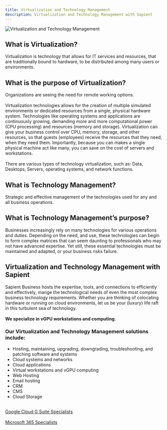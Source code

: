 ```yaml
---
title: Virtualization and Technology Management
description: Virtualization and Technology Management with Sapient
---
```

![Virtualization and Technology Management](/management/management-technology_management.webp)
<!-- <div>
  <img src="https://sbmedia.blob.core.windows.net/images/computer-scientists-working-with-supercomputer.JPG" srcset="https://sbmedia.blob.core.windows.net/images/computer-scientists-working-with-supercomputer.JPG 2x" alt="Technology Management"/>
</div> -->

## What is Virtualization?

Virtualization is technology that allows for IT services and resources, that are traditionally bound to hardware, to be distributed among many users or environments.

## What is the purpose of Virtualization?

Organizations are seeing the need for remote working options. 
\
\
Virtualization technologies allows for the creation of multiple simulated environments or dedicated resources from a single, physical hardware system. Technologies like operating systems and applications are continuously growing, demanding more and more computational power (CPU processing) and resources (memory and storage). Virtualization can give your business control over CPU, memory, storage, and other resources, so that guests (employees) receive the resources that they need, when they need them. Importantly, because you can makes a single physical machine act like many, you can save on the cost of servers and workstations.
\
\
There are various types of technology virtualization, such as: Data, Desktops, Servers, operating systems, and network functions.

## What is Technology Management?

Strategic and effective management of the technologies used for any and all business operations.

## What is Technology Management’s purpose?

Businesses increasingly rely on many technologies for various operations and duties. Depending on the need, and use, these technologies can begin to form complex matrices that can seem daunting to professionals who may not have advanced expertise. Yet still, these essential technologies must be maintained and adapted, or your business risks failure.

## Virtualization and Technology Management with Sapient
Sapient Business hosts the expertise, tools, and connections to efficiently and effectively, mange the technological needs of even the most complex business technology requirements. Whether you are thinking of colocating hardware or running on cloud environments, let us be your (luxury) life raft in this turbulent sea of technology.
\
\
**We specialize in vGPU workstations and computing.**

### Our Virtualization and Technology Management solutions include:

- Hosting, maintaining, upgrading, downgrading, troubleshooting, and patching software and systems
- Cloud systems and networks
- Cloud applications
- Virtual workstations and vGPU computing
- Web Hosting
- Email hosting
- CRM
- CMS
- Cloud Storage

\
[Google Cloud G Suite Specialists](https://gsuite.google.com/)
\
\
[Microsoft 365 Specialists](https://www.microsoft.com/en-us/microsoft-365)


